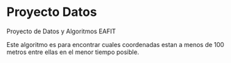 # Proyecto Datos

Proyecto de Datos y Algoritmos EAFIT

Este algoritmo es para encontrar cuales coordenadas estan a menos de 100 metros entre ellas en el menor tiempo posible.
